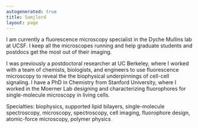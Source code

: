 ```yaml
---
autogenerated: true
title: Samjlord
layout: page
---
```


I am currently a fluorescence microscopy specialist in the Dyche Mullins
lab at UCSF. I keep all the microscopes running and help graduate
students and postdocs get the most out of their imaging.

I was previously a postdoctoral researcher at UC Berkeley, where I
worked with a team of chemists, biologists, and engineers to use
fluorescence microscopy to reveal the the biophysical underpinnings of
cell-cell signaling. I have a PhD in Chemistry from Stanford University,
where I worked in the Moerner Lab designing and characterizing
fluorophores for single-molecule microscopy in living cells.

Specialties: biophysics, supported lipid bilayers, single-molecule
spectroscopy, microscopy, spectroscopy, cell imaging, fluorophore
design, atomic-force microscopy, polymer physics
